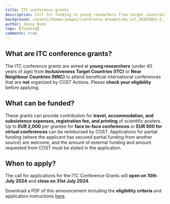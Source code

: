 ```yaml
---
title: ITC conference grants
description: Call for funding to young researhers from target countries
background: /assets/theme/images/conference_dreamstime_xxl_56293863~2.jpg
author: Jenny Dunn
tags: [funding]
comments: true
---
```


## What are ITC conference grants?
The ITC conference grants are aimed at **young researchers** (under 40 years of age) from **Inclusiveness Target Countries (ITC)** or **Near Neighbour Countries (NNC)** to attend beneficial international conferences that are **not** organized by COST Actions. Please **check your eligibility** before applying.

## What can be funded?
These grants can provide contribution for **travel, accommodation, and subsistence expenses, registration fee, and printing** of scientific posters. Up to **EUR 2,000** per grantee for **face to-face conferences** or **EUR 500 for virtual conferences** can be reimbursed by COST. Applications for partial funding (where the applicant has secured partial funding from another source) are welcome, and the amount of external funding and amount requested from COST must be stated in the application. 

## When to apply?
The call for applications for the ITC Conference Grants will **open on 10th July 2024** and **close on 31st July 2024**.

Download a PDF of this announcement including the **eligibility criteria** and application instructions [here](https://github.com/wimanet-science/web/blob/e01ed8dc12878c5ca43a20a47622bb2878a7a61a/assets/docs/ITC%20Conference%20Grant%20announcement%202024_final.pdf).
